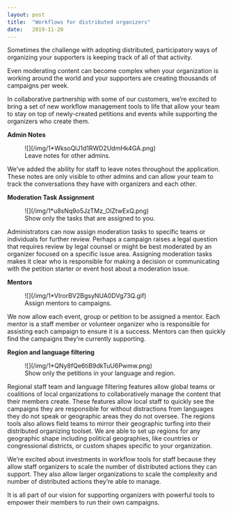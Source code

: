 ```yaml
---
layout:	post
title:	"Workflows for distributed organizers"
date:	2019-11-20
---
```


Sometimes the challenge with adopting distributed, participatory ways of organizing your supporters is keeping track of all of that activity.

Even moderating content can become complex when your organization is working around the world and your supporters are creating thousands of campaigns per week.

In collaborative partnership with some of our customers, we’re excited to bring a set of new workflow management tools to life that allow your team to stay on top of newly-created petitions and events while supporting the organizers who create them.

**Admin Notes**

<figure markdown="1">
![](/img/1*WksoQlJ1d1RWD2UdmHk4GA.png)
<figcaption class="figure-caption">
Leave notes for other admins.
</figcaption>
</figure>

We’ve added the ability for staff to leave notes throughout the application. These notes are only visible to other admins and can allow your team to track the conversations they have with organizers and each other.

**Moderation Task Assignment**

<figure markdown="1">
![](/img/1*u8sNq9o5JzTMz_OlZtwExQ.png)
<figcaption class="figure-caption">
Show only the tasks that are assigned to you.
</figcaption>
</figure>

Administrators can now assign moderation tasks to specific teams or individuals for further review. Perhaps a campaign raises a legal question that requires review by legal counsel or might be best moderated by an organizer focused on a specific issue area. Assigning moderation tasks makes it clear who is responsible for making a decision or communicating with the petition starter or event host about a moderation issue.

**Mentors**

<figure markdown="1">
![](/img/1*VIrorBV2BgsyNUA0DVg73Q.gif)
<figcaption class="figure-caption">
Assign mentors to campaigns.
</figcaption>
</figure>


We now allow each event, group or petition to be assigned a mentor. Each mentor is a staff member or volunteer organizer who is responsible for assisting each campaign to ensure it is a success. Mentors can then quickly find the campaigns they’re currently supporting.

**Region and language filtering**
<figure markdown="1">
![](/img/1*QNy8fQe6tiB9dkTuU6Pwmw.png)
<figcaption class="figure-caption">
Show only the petitions in your language and region.
</figcaption>
</figure>


Regional staff team and language filtering features allow global teams or coalitions of local organizations to collaboratively manage the content that their members create. These features allow local staff to quickly see the campaigns they are responsible for without distractions from languages they do not speak or geographic areas they do not oversee. The regions tools also allows field teams to mirror their geographic turfing into their distributed organizing toolset. We are able to set up regions for any geographic shape including political geographies, like countries or congressional districts, or custom shapes specific to your organization.

We’re excited about investments in workflow tools for staff because they allow staff organizers to scale the number of distributed actions they can support. They also allow larger organizations to scale the complexity and number of distributed actions they’re able to manage.

It is all part of our vision for supporting organizers with powerful tools to empower their members to run their own campaigns.

